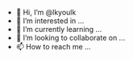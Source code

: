 - 👋 Hi, I’m @lkyoulk
- 👀 I’m interested in ...
- 🌱 I’m currently learning ...
- 💞️ I’m looking to collaborate on ...
- 📫 How to reach me ...

<!---
lkyoulk/lkyoulk is a ✨ special ✨ repository because its `README.md` (this file) appears on your GitHub profile.
You can click the Preview link to take a look at your changes.
--->
